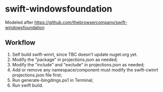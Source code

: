 # swift-windowsfoundation
Modeled after https://github.com/thebrowsercompany/swift-windowsfoundation

## Workflow

1. Self build swift-winrt, since TBC doesn't update nuget.org yet.
2. Modify the "package" in projections.json as needed;
3. Modify the "include" and "exclude" in projections.json as needed;
4. Add or remove any namespace/component must modify the swift-cwinrt projections.json file first;
5. Run generate-bingdings.ps1 in Terminal;
6. Run swift build.
